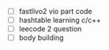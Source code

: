 - [ ] fastlivo2 vio part code 
- [ ] hashtable learning c/c++
- [ ] leecode 2 question
- [ ] body building